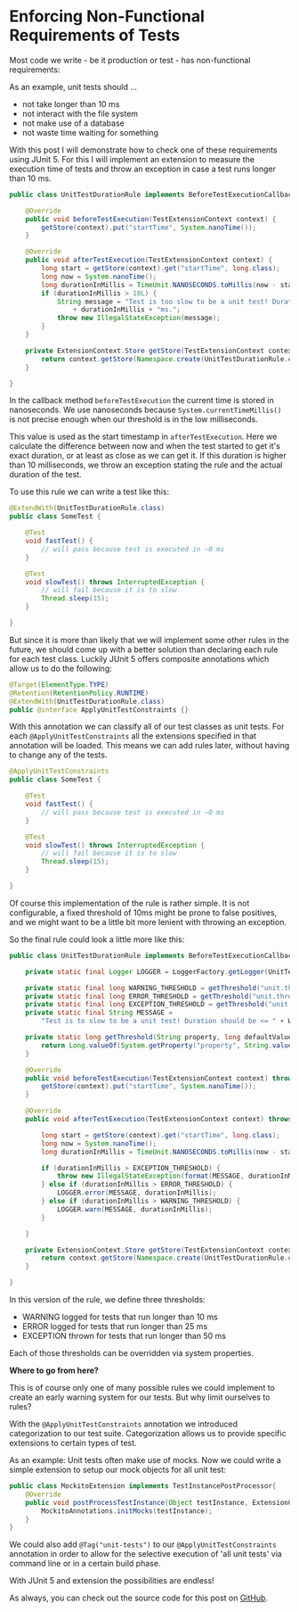 # Enforcing Non-Functional Requirements of Tests

Most code we write - be it production or test - has non-functional requirements:

As an example, unit tests should ...
- not take longer than 10 ms
- not interact with the file system
- not make use of a database
- not waste time waiting for something

With this post I will demonstrate how to check one of these requirements using
JUnit 5. For this I will implement an extension to measure the execution time
of tests and throw an exception in case a test runs longer than 10 ms.

```java
public class UnitTestDurationRule implements BeforeTestExecutionCallback, AfterTestExecutionCallback {

    @Override
    public void beforeTestExecution(TestExtensionContext context) {
        getStore(context).put("startTime", System.nanoTime());
    }

    @Override
    public void afterTestExecution(TestExtensionContext context) {
        long start = getStore(context).get("startTime", long.class);
        long now = System.nanoTime();
        long durationInMillis = TimeUnit.NANOSECONDS.toMillis(now - start);
        if (durationInMillis > 10L) {
            String message = "Test is too slow to be a unit test! Duration should be <= 10ms, was: "
                + durationInMillis + "ms.";
            throw new IllegalStateException(message);
        }
    }

    private ExtensionContext.Store getStore(TestExtensionContext context) {
        return context.getStore(Namespace.create(UnitTestDurationRule.class));
    }

}
```

In the callback method `beforeTestExecution` the current time is stored in nanoseconds.
We use nanoseconds because `System.currentTimeMillis()` is not precise enough when
our threshold is in the low milliseconds.

This value is used as the start timestamp in `afterTestExecution`. Here we calculate
the difference between now and when the test started to get it's exact duration, 
or at least as close as we can get it. If this duration is higher than 10
milliseconds, we throw an exception stating the rule and the actual duration of
the test.

To use this rule we can write a test like this:

```java
@ExtendWith(UnitTestDurationRule.class)
public class SomeTest {

    @Test
    void fastTest() {
        // will pass because test is executed in ~0 ms
    }

    @Test
    void slowTest() throws InterruptedException {
        // will fail because it is to slow
        Thread.sleep(15);
    }

}
```

But since it is more than likely that we will implement some other rules in the
future, we should come up with a better solution than declaring each rule for each
test class. Luckily JUnit 5 offers composite annotations which allow us to do the
following:

```java
@Target(ElementType.TYPE)
@Retention(RetentionPolicy.RUNTIME)
@ExtendWith(UnitTestDurationRule.class)
public @interface ApplyUnitTestConstraints {}
```

With this annotation we can classify all of our test classes as unit tests.
For each `@ApplyUnitTestConstraints` all the extensions specified in that annotation will
be loaded. This means we can add rules later, without having to change any of
the tests.

```java
@ApplyUnitTestConstraints
public class SomeTest {

    @Test
    void fastTest() {
        // will pass because test is executed in ~0 ms
    }

    @Test
    void slowTest() throws InterruptedException {
        // will fail because it is to slow
        Thread.sleep(15);
    }

}
```

Of course this implementation of the rule is rather simple. It is not configurable,
a fixed threshold of 10ms might be prone to false positives, and we might want 
to be a little bit more lenient with throwing an exception.

So the final rule could look a little more like this:

```java
public class UnitTestDurationRule implements BeforeTestExecutionCallback, AfterTestExecutionCallback {

    private static final Logger LOGGER = LoggerFactory.getLogger(UnitTestDurationRule.class);

    private static final long WARNING_THRESHOLD = getThreshold("unit.threshold.warning", 10L);
    private static final long ERROR_THRESHOLD = getThreshold("unit.threshold.error", 25L);
    private static final long EXCEPTION_THRESHOLD = getThreshold("unit.threshold.exception", 50L);
    private static final String MESSAGE =
        "Test is to slow to be a unit test! Duration should be <= " + WARNING_THRESHOLD + "ms, was: {}ms.";

    private static long getThreshold(String property, long defaultValue) {
        return Long.valueOf(System.getProperty("property", String.valueOf(defaultValue)));
    }

    @Override
    public void beforeTestExecution(TestExtensionContext context) throws Exception {
        getStore(context).put("startTime", System.nanoTime());
    }

    @Override
    public void afterTestExecution(TestExtensionContext context) throws Exception {

        long start = getStore(context).get("startTime", long.class);
        long now = System.nanoTime();
        long durationInMillis = TimeUnit.NANOSECONDS.toMillis(now - start);

        if (durationInMillis > EXCEPTION_THRESHOLD) {
            throw new IllegalStateException(format(MESSAGE, durationInMillis).getMessage());
        } else if (durationInMillis > ERROR_THRESHOLD) {
            LOGGER.error(MESSAGE, durationInMillis);
        } else if (durationInMillis > WARNING_THRESHOLD) {
            LOGGER.warn(MESSAGE, durationInMillis);
        }

    }

    private ExtensionContext.Store getStore(TestExtensionContext context) {
        return context.getStore(Namespace.create(UnitTestDurationRule.class));
    }

}
```

In this version of the rule, we define three thresholds:

- WARNING logged for tests that run longer than 10 ms
- ERROR logged for tests that run longer than 25 ms
- EXCEPTION thrown for tests that run longer than 50 ms

Each of those thresholds can be overridden via system properties.

**Where to go from here?**

This is of course only one of many possible rules we could implement to create
an early warning system for our tests. But why limit ourselves to rules?

With the `@ApplyUnitTestConstraints` annotation we introduced categorization to our test suite.
Categorization allows us to provide specific extensions to certain types of test.

As an example: Unit tests often make use of mocks. Now we could write a simple 
extension to setup our mock objects for all unit test:

```java
public class MockitoExtension implements TestInstancePostProcessor{
    @Override
    public void postProcessTestInstance(Object testInstance, ExtensionContext context) {
        MockitoAnnotations.initMocks(testInstance);
    }
}
```

We could also add `@Tag("unit-tests")` to our `@ApplyUnitTestConstraints` annotation in order to
allow for the selective execution of 'all unit tests' via command line or in a
certain build phase.

With JUnit 5 and extension the possibilities are endless!

As always, you can check out the source code for this post on
[GitHub](https://github.com/nt-ca-aqe/blog-enforcing-nfr-of-tests).